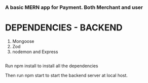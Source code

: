 ### A basic MERN app for Payment. Both Merchant and user
# DEPENDENCIES - BACKEND
1. Mongoose
2. Zod
3. nodemon and Express 


## 
Run npm install to install all the dependencies

Then run npm start to start the backend server at local host.